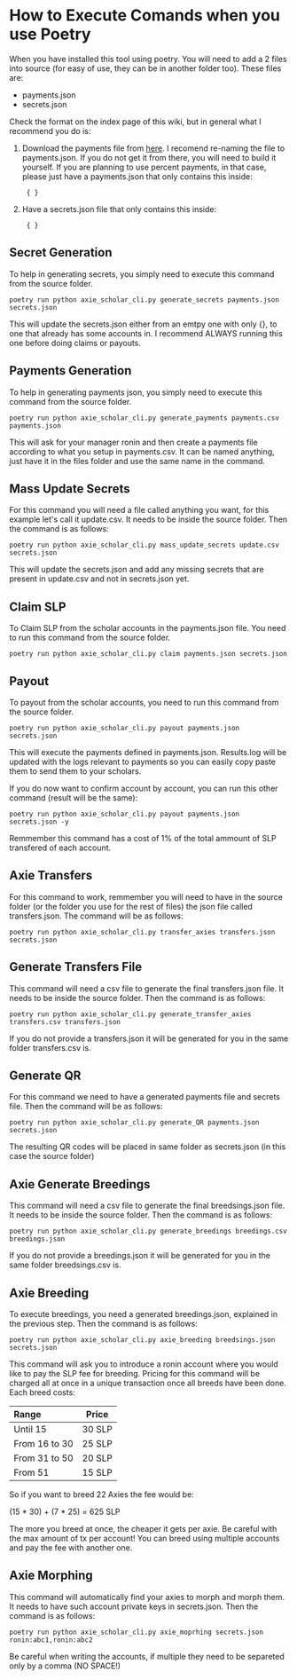 # How to Execute Comands when you use Poetry

When you have installed this tool using poetry. You will need to add a 2 files into source (for easy of use, they can be in another folder too). These files are:

- payments.json
- secrets.json

Check the format on the index page of this wiki, but in general what I recommend you do is:

1. Download the payments file from [here](https://axie.management/tracker/payments). I recomend re-naming the file to payments.json. If you do not get it from there, you will need to build it yourself. If you are planning to use percent payments, in that case, please just have a payments.json that only contains this inside:

        { }

2. Have a secrets.json file that only contains this inside:

        { }

## Secret Generation

To help in generating secrets, you simply need to execute this command from the source folder.

    poetry run python axie_scholar_cli.py generate_secrets payments.json secrets.json

This will update the secrets.json either from an emtpy one with only {}, to one that already has some accounts in. I recommend ALWAYS running this one before doing claims or payouts.

## Payments Generation

To help in generating payments json, you simply need to execute this command from the source folder.

    poetry run python axie_scholar_cli.py generate_payments payments.csv payments.json

This will ask for your manager ronin and then create a payments file according to what you setup in payments.csv. It can be named anything, just have it in the files folder and use the same name in the command.

## Mass Update Secrets

For this command you will need a file called anything you want, for this example let's call it update.csv. It needs to be inside the source folder. Then the command is as follows:

    poetry run python axie_scholar_cli.py mass_update_secrets update.csv secrets.json

This will update the secrets.json and add any missing secrets that are present in update.csv and not in secrets.json yet.

## Claim SLP

To Claim SLP from the scholar accounts in the payments.json file. You need to run this command from the source folder.

    poetry run python axie_scholar_cli.py claim payments.json secrets.json

## Payout

To payout from the scholar accounts, you need to run this command from the source folder.

    poetry run python axie_scholar_cli.py payout payments.json secrets.json

This will execute the payments defined in payments.json. Results.log will be updated with the logs relevant to payments so you can easily copy paste them to send them to your scholars.

If you do now want to confirm account by account, you can run this other command (result will be the same):

    poetry run python axie_scholar_cli.py payout payments.json secrets.json -y

Remmember this command has a cost of 1% of the total ammount of SLP transfered of each account.

## Axie Transfers

For this command to work, remmember you will need to have in the source folder (or the folder you use for the rest of files) the json file called transfers.json. The command will be as follows:

    poetry run python axie_scholar_cli.py transfer_axies transfers.json secrets.json

## Generate Transfers File

This command will need a csv file to generate the final transfers.json file. It needs to be inside the source folder. Then the command is as follows:

    poetry run python axie_scholar_cli.py generate_transfer_axies transfers.csv transfers.json

If you do not provide a transfers.json it will be generated for you in the same folder transfers.csv is.

## Generate QR

For this command we need to have a generated payments file and secrets file. Then the command will be as follows:

    poetry run python axie_scholar_cli.py generate_QR payments.json secrets.json

The resulting QR codes will be placed in same folder as secrets.json (in this case the source folder)

## Axie Generate Breedings

This command will need a csv file to generate the final breedsings.json file. It needs to be inside the source folder. Then the command is as follows:

    poetry run python axie_scholar_cli.py generate_breedings breedings.csv breedings.json

If you do not provide a breedings.json it will be generated for you in the same folder breedsings.csv is.

## Axie Breeding

To execute breedings, you need a generated breedings.json, explained in the previous step. Then the command is as follows:

    poetry run python axie_scholar_cli.py axie_breeding breedsings.json secrets.json

This command will ask you to introduce a ronin account where you would like to pay the SLP fee for breeding. Pricing for this command will be charged all at once in a unique transaction once all breeds have been done.
Each breed costs:

| Range          | Price  |
|:-------------- |:------:|
| Until 15       | 30 SLP |
| From 16 to 30  | 25 SLP |
| From 31 to 50  | 20 SLP |
| From 51        | 15 SLP |

So if you want to breed 22 Axies the fee would be:

(15 * 30) + (7 * 25) = 625 SLP

The more you breed at once, the cheaper it gets per axie. Be careful with the max amount of tx per account!
You can breed using multiple accounts and pay the fee with another one.

## Axie Morphing

This command will automatically find your axies to morph and morph them. It needs to have such account private keys in secrets.json. Then the command is as follows:

    poetry run python axie_scholar_cli.py axie_moprhing secrets.json ronin:abc1,ronin:abc2

Be careful when writing the accounts, if multiple they need to be separeted only by a comma (NO SPACE!)
